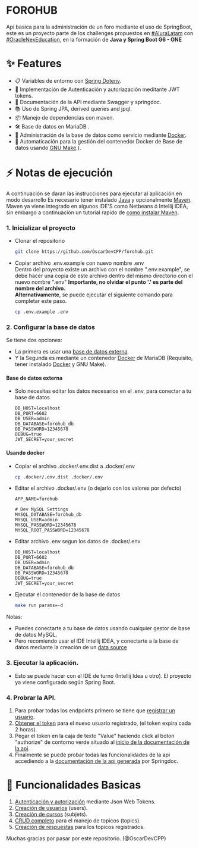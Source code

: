 # FOROHUB

Api basica para la administración de un foro mediante el uso de SpringBoot,
este es un proyecto parte de los challenges propuestos en [#AluraLatam](https://www.aluracursos.com/)
con [#OracleNexEducation](https://app.aluracursos.com/form-one/registro/latam-general),
en la formación de **Java y Spring Boot G6 - ONE**

# ✨ Features

- 📋 Variables de entorno con [Spring Dotenv](https://github.com/paulschwarz/spring-dotenv).
- 🚀 Implementación de Autenticación y autoriazación meditante JWT tokens.
- 🔎 Documentación de la API mediante Swagger y springdoc.
- 📚 Uso de Spring JPA, derived queries and jpql.
- 📦 Manejo de dependencias con maven.
- 🛠️ Base de datos en MariaDB .
- 📁 Administración de la base de datos como servicio mediante [Docker](https://www.docker.com/).
- 💪 Automaticación para la gestión del contenedor Docker de Base de datos usando [GNU Make](https://www.makigas.es/series/make#:~:text=Make%20es%20una%20utilidad%20del,%2C%20CMake...).).

# ⚡️ Notas de ejecución

A continuación se daran las instrucciones para ejecutar al aplicación en modo desarrollo
Es necesario tener instalado [Java](https://www.java.com/es/download/ie_manual.jsp) y
opcionalmente [Maven](https://maven.apache.org/download.cgi).
Maven ya viene integrado en algunos IDE'S como Netbeans ó Intellij IDEA,
sin embargo a continuación un tutorial rapido de [como instalar Maven](https://www.youtube.com/watch?v=biBOXvSNaXg&list=PLvimn1Ins-40atMWQkxD8r8pRyPLAU0iQ&index=2&ab_channel=MitoCode).

### 1. Inicializar el proyecto

- Clonar el repositorio
  ``` bash
  git clone https://github.com/OscarDevCPP/forohub.git
  ```

- Copiar archivo .env.example con nuevo nombre .env <br>
  Dentro del proyecto existe un archivo con el nombre ".env.example", se debe
  hacer una copia de este archivo dentro del mismo directorio con el nuevo nombre ".env"
  **Importante, no olvidar el punto '.' es parte del nombre del archivo.** <br>
  **Alternativamente**, se puede ejecutar el siguiente comando para completar este paso.
  ``` bash
  cp .env.example .env
  ```

### 2. Configurar la base de datos
Se tiene dos opciones:
* La primera es usar una [base de datos externa](#base-de-datos-externa).
* Y la Segunda es mediante un contenedor [Docker](#usando-docker) de MariaDB (Requisito, tener instalado [Docker](https://www.docker.com/) y GNU Make).

#### Base de datos externa
- Solo necesitas editar los datos necesarios en el .env, para conectar a tu base de datos

  ``` dotenv
  DB_HOST=localhost
  DB_PORT=6602
  DB_USER=admin
  DB_DATABASE=forohub_db
  DB_PASSWORD=12345678
  DEBUG=true
  JWT_SECRET=your_secret
  ```
#### Usando docker
- Copiar el archivo .docker/.env.dist a .docker/.env
  ```bash
  cp .docker/.env.dist .docker/.env
  ```
- Editar el archivo .docker/.env (o dejarlo con los valores por defecto)

  ``` dotenv
  APP_NAME=forohub
  
  # Dev MySQL Settings
  MYSQL_DATABASE=forohub_db
  MYSQL_USER=admin
  MYSQL_PASSWORD=12345678
  MYSQL_ROOT_PASSWORD=12345678
  ```
- Editar archivo .env segun los datos de .docker/.env
  ``` dotenv
  DB_HOST=localhost
  DB_PORT=6602
  DB_USER=admin
  DB_DATABASE=forohub_db
  DB_PASSWORD=12345678
  DEBUG=true
  JWT_SECRET=your_secret
  ```
- Ejecutar el contenedor de la base de datos
  ``` bash
  make run params=-d
  ```
Notas: 
- Puedes conectarte a tu base de datos usando cualquier gestor de base de datos MySQL.
- Pero recomiendo usar el IDE Intellij IDEA, y conectarte a la base de datos mediante la creación de un [data source](https://www.jetbrains.com/help/idea/managing-data-sources.html#-wcxhqt_400)
  
### 3. Ejecutar la aplicación.

- Esto se puede hacer con el IDE de turno (Intellij Idea u otro). El proyecto ya viene configurado según Spring Boot.

### 4. Probrar la API.

1. Para probar todas los endpoints primero se tiene que [registrar un usuario](http://localhost:8080/swagger-ui/index.html#/user-controller/create).
2. [Obtener el token](http://localhost:8080/swagger-ui/index.html#/auth-controller/authUser) para el nuevo usuario registrado, (el token expira cada 2 horas).
3. Pegar el token en la caja de texto "Value" haciendo click al boton "authorize" de contorno verde situado al [inicio de la documentación de la api](http://localhost:8080/swagger-ui/index.html).
4. Finalmente se puede probar todas las funcionalidades de la api accediendo a la [documentación de la api generada](http://localhost:8080/swagger-ui/index.html) por Springdoc.


# 🌈 Funcionalidades Basicas

1. [Autenticación y autorización](http://localhost:8080/swagger-ui/index.html#/auth-controller) mediante Json Web Tokens.
2. [Creación de usuarios](http://localhost:8080/swagger-ui/index.html#/user-controller/create) (users).
3. [Creación de cursos](http://localhost:8080/swagger-ui/index.html#/subject-controller/create_2) (subjets).
4. [CRUD completo](http://localhost:8080/swagger-ui/index.html#/topic-controller) para el manejo de topicos (topics).
5. [Creación de respuestas](http://localhost:8080/swagger-ui/index.html#/answer-controller/create_3) para los topicos registrados.

Muchas gracias por pasar por este repositorio. (@OscarDevCPP)
